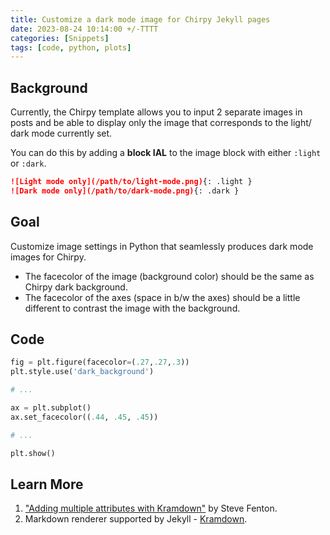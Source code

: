 ```yaml
---
title: Customize a dark mode image for Chirpy Jekyll pages
date: 2023-08-24 10:14:00 +/-TTTT
categories: [Snippets]
tags: [code, python, plots]
---
```


## Background
Currently, the Chirpy template allows you to input 2 separate images in posts and
be able to display only the image that corresponds to the light/ dark mode currently set.

You can do this by adding a **block IAL** to the image block with
either `:light` or `:dark`.

```markdown
![Light mode only](/path/to/light-mode.png){: .light }
![Dark mode only](/path/to/dark-mode.png){: .dark }
```

## Goal
Customize image settings in Python that seamlessly produces dark mode images for Chirpy.

- The facecolor of the image (background color) should be the same as Chirpy dark background.
- The facecolor of the axes (space in b/w the axes) should be a little different to contrast
  the image with the background.

## Code
```python
fig = plt.figure(facecolor=(.27,.27,.3))
plt.style.use('dark_background')

# ...

ax = plt.subplot()
ax.set_facecolor((.44, .45, .45))

# ...

plt.show()
```

## Learn More
1. ["Adding multiple attributes with Kramdown"](https://www.stevefenton.co.uk/blog/2022/09/adding-multiple-attributes-with-kramdown/) 
by Steve Fenton.
2. Markdown renderer supported by Jekyll - [Kramdown](https://jekyllrb.com/docs/configuration/markdown/#kramdown).